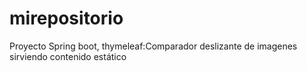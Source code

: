 # mirepositorio
Proyecto Spring boot, thymeleaf:Comparador deslizante de imagenes sirviendo contenido estático
